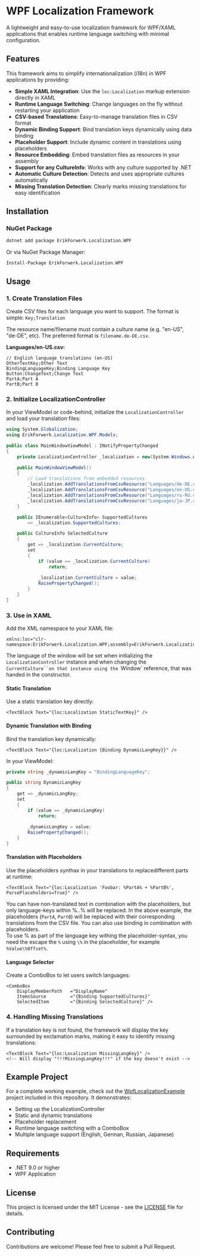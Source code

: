 # WPF Localization Framework

A lightweight and easy-to-use localization framework for WPF/XAML applications that enables runtime language switching with minimal configuration.

## Features

This framework aims to simplify internationalization (i18n) in WPF applications by providing:

- **Simple XAML Integration**: Use the `loc:Localization` markup extension directly in XAML
- **Runtime Language Switching**: Change languages on the fly without restarting your application
- **CSV-based Translations**: Easy-to-manage translation files in CSV format
- **Dynamic Binding Support**: Bind translation keys dynamically using data binding
- **Placeholder Support**: Include dynamic content in translations using placeholders
- **Resource Embedding**: Embed translation files as resources in your assembly
- **Support for any CultureInfo**: Works with any culture supported by .NET
- **Automatic Culture Detection**: Detects and uses appropriate cultures automatically
- **Missing Translation Detection**: Clearly marks missing translations for easy identification

## Installation

### NuGet Package

```bash
dotnet add package ErikForwerk.Localization.WPF
```

Or via NuGet Package Manager:

```
Install-Package ErikForwerk.Localization.WPF
```

## Usage

### 1. Create Translation Files

Create CSV files for each language you want to support. The format is simple: `Key;Translation`

The resource name/filename must contain a culture name (e.g. "en-US", "de-DE", etc). The preferred format is `filename.de-DE.csv`.

**Languages/en-US.csv:**
```csv
// English language translations (en-US)
OtherTextKey;Other Text
BindingLanguageKey;Binding Language Key
Button:ChangeText;Change Text
PartA;Part A
PartB;Part B
```

### 2. Initialize LocalizationController

In your ViewModel or code-behind, initialize the `LocalizationController` and load your translation files:

```csharp
using System.Globalization;
using ErikForwerk.Localization.WPF.Models;

public class MainWindowViewModel : INotifyPropertyChanged
{
    private LocalizationController _localization = new(System.Windows.Application.Current.MainWindow);

    public MainWindowViewModel()
    {
        // Load translations from embedded resources
        _localization.AddTranslationsFromCsvResource("Languages/de-DE.csv");
        _localization.AddTranslationsFromCsvResource("Languages/en-US.csv");
        _localization.AddTranslationsFromCsvResource("Languages/ru-RU.csv");
        _localization.AddTranslationsFromCsvResource("Languages/ja-JP.csv");
    }

    public IEnumerable<CultureInfo> SupportedCultures
        => _localization.SupportedCultures;

    public CultureInfo SelectedCulture
    {
        get => _localization.CurrentCulture;
        set
        {
            if (value == _localization.CurrentCulture)
                return;
            
            _localization.CurrentCulture = value;
            RaisePropertyChanged();
        }
    }
}
```

### 3. Use in XAML

Add the XML namespace to your XAML file:

```xaml
xmlns:loc="clr-namespace:ErikForwerk.Localization.WPF;assembly=ErikForwerk.Localization.WPF"
```

The language of the window will be set when initializing the `LocalizationController` instance and when changing the `CurrentCulture``on that instance using the `Window` reference, that was handed in the constructor.

#### Static Translation

Use a static translation key directly:

```xaml
<TextBlock Text="{loc:Localization StaticTextKey}" />
```

#### Dynamic Translation with Binding

Bind the translation key dynamically:

```xaml
<TextBlock Text="{loc:Localization {Binding DynamicLangKey}}" />
```

In your ViewModel:

```csharp
private string _dynamicLangKey = "BindingLanguageKey";

public string DynamicLangKey
{
    get => _dynamicLangKey;
    set
    {
        if (value == _dynamicLangKey)
            return;
        
        _dynamicLangKey = value;
        RaisePropertyChanged();
    }
}
```

#### Translation with Placeholders

Use the placeholders synthax in your translations to replacedifferent parts at runtime:

```xaml
<TextBlock Text="{loc:Localization 'Foobar: %PartA% + %PartB%', ParsePlaceholders=True}" />
```

You can have non-translated text in combination with the placeholders, but only language-keys within %..% will be replaced.
In the above example, the placeholders (`PartA`, `PartB`) will be replaced with their corresponding translations from the CSV file.
You can also use binding in combination with placeholders.\
To use % as part of the language key withing the placeholder-syntax, you need the escape the `%` using `\%` in the placeholder, for example  `%Value\%Offset%`.


#### Language Selector

Create a ComboBox to let users switch languages:

```xaml
<ComboBox
    DisplayMemberPath	="DisplayName"
    ItemsSource			="{Binding SupportedCultures}"
    SelectedItem		="{Binding SelectedCulture}" />
```

### 4. Handling Missing Translations

If a translation key is not found, the framework will display the key surrounded by exclamation marks, making it easy to identify missing translations:

```xaml
<TextBlock Text="{loc:Localization MissingLangKey}" />
<!-- Will display "!!!MissingLangKey!!!" if the key doesn't exist -->
```

## Example Project

For a complete working example, check out the [WpfLocalizationExample](./Examples/WpfLocalizationExample) project included in this repository. It demonstrates:

- Setting up the LocalizationController
- Static and dynamic translations
- Placeholder replacement
- Runtime language switching with a ComboBox
- Multiple language support (English, German, Russian, Japanese)

## Requirements

- .NET 9.0 or higher
- WPF Application

## License

This project is licensed under the MIT License - see the [LICENSE](LICENSE) file for details.

## Contributing

Contributions are welcome! Please feel free to submit a Pull Request.
